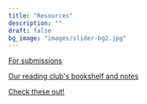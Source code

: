 ```yaml
---
title: "Resources"
description: ""
draft: false
bg_image: "images/slider-bg2.jpg"
---
```


[For submissions](https://drive.google.com/drive/folders/1_zsm2GjuAIxTC6U1I2bYiNB3BIS_7TZj?usp=sharing)

[Our reading club's bookshelf and notes](https://drive.google.com/drive/folders/1uf-ARebqgd4kQtMB84lCgKM3ry_-ThqS?usp=sharing)

[Check these out!](https://asiatrend.org)

